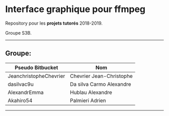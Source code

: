 # Interface graphique pour ffmpeg

Repository pour les **projets tutorés** 2018-2019.

Groupe S3B.

------------------------------------------------------------
## Groupe:

| Pseudo Bitbucket             | Nom                       |
| -----------------------------|---------------------------|
| JeanchristopheChevrier       | Chevrier Jean-Christophe  |
| dasilvac9u                   | Da silva Carmo Alexandre  |
| AlexandrEmma                 | Hublau Alexandre          |
| Akahiro54                    | Palmieri Adrien           |

------------------------------------------------------------